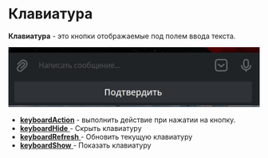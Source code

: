 # Клавиатура
**Клавиатура** - это кнопки отображаемые под полем ввода текста. 


![](./1.png)

 * [**keyboardAction**](/docs-test/reactions/keyboardaction) - выполнить действие при нажатии на кнопку.
 * [**keyboardHide** ](/docs-test/reactions/keyboardhide)- Скрыть клавиатуру
 * [**keyboardRefresh** ](/docs-test/reactions/keyboardrefresh)- Обновить текущую клавиатуру
 * [**keyboardShow** ](/docs-test/reactions/keyboardshow)- Показать клавиатуру



